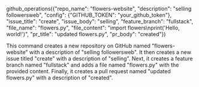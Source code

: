 github_operations({"repo_name": "flowers-website", "description": "selling followersweb", "config": {"GITHUB_TOKEN": "your_github_token"}, "issue_title": "create", "issue_body": "selling", "feature_branch": "fullstack", "file_name": "flowers.py", "file_content": "import flowers\nprint('Hello, world!')", "pr_title": "updated flowers.py", "pr_body": "created"})

This command creates a new repository on GitHub named "flowers-website" with a description of "selling followersweb". It then creates a new issue titled "create" with a description of "selling". Next, it creates a feature branch named "fullstack" and adds a file named "flowers.py" with the provided content. Finally, it creates a pull request named "updated flowers.py" with a description of "created".